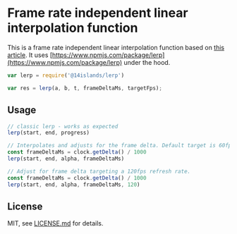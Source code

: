# Frame rate independent linear interpolation function

This is a frame rate independent linear interpolation function based on [this article](http://www.rorydriscoll.com/2016/03/07/frame-rate-independent-damping-using-lerp/). It uses [https://www.npmjs.com/package/lerp](https://www.npmjs.com/package/lerp) under the hood.

```js
var lerp = require('@14islands/lerp')

var res = lerp(a, b, t, frameDeltaMs, targetFps);
```

## Usage

```js
// classic lerp - works as expected
lerp(start, end, progress)

// Interpolates and adjusts for the frame delta. Default target is 60fps.
const frameDeltaMs = clock.getDelta() / 1000 
lerp(start, end, alpha, frameDeltaMs)

// Adjust for frame delta targeting a 120fps refresh rate.
const frameDeltaMs = clock.getDelta() / 1000
lerp(start, end, alpha, frameDeltaMs, 120)
```


## License

MIT, see [LICENSE.md](http://github.com/14islands/lerp/blob/master/LICENSE.md) for details.
